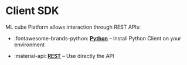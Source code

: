 # Client SDK


ML cube Platform allows interaction through REST APIs:

- :fontawesome-brands-python: __[Python]__ – Install Python Client on your environment
- :material-api: __[REST]__ – Use directly the API


  [Python]: python/index.md
  [REST]: rest.md
